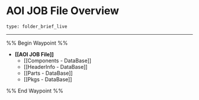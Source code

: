 # AOI JOB File Overview
 
```ccard
type: folder_brief_live
```
 
---

%% Begin Waypoint %%
- **[[AOI JOB File]]**
	- [[Components - DataBase]]
	- [[HeaderInfo - DataBase]]
	- [[Parts - DataBase]]
	- [[Pkgs - DataBase]]

%% End Waypoint %%